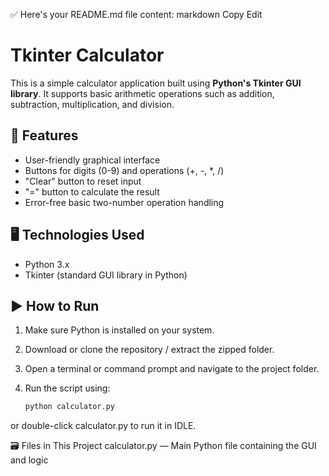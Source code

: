✅ Here's your README.md file content:
markdown
Copy
Edit
# Tkinter Calculator

This is a simple calculator application built using **Python's Tkinter GUI library**. It supports basic arithmetic operations such as addition, subtraction, multiplication, and division.

## 🔧 Features

- User-friendly graphical interface
- Buttons for digits (0-9) and operations (+, -, *, /)
- "Clear" button to reset input
- "=" button to calculate the result
- Error-free basic two-number operation handling

## 🖥️ Technologies Used

- Python 3.x
- Tkinter (standard GUI library in Python)

## ▶️ How to Run

1. Make sure Python is installed on your system.
2. Download or clone the repository / extract the zipped folder.
3. Open a terminal or command prompt and navigate to the project folder.
4. Run the script using:

   ```bash
   python calculator.py
or double-click calculator.py to run it in IDLE.

🗃️ Files in This Project
calculator.py — Main Python file containing the GUI and logic

